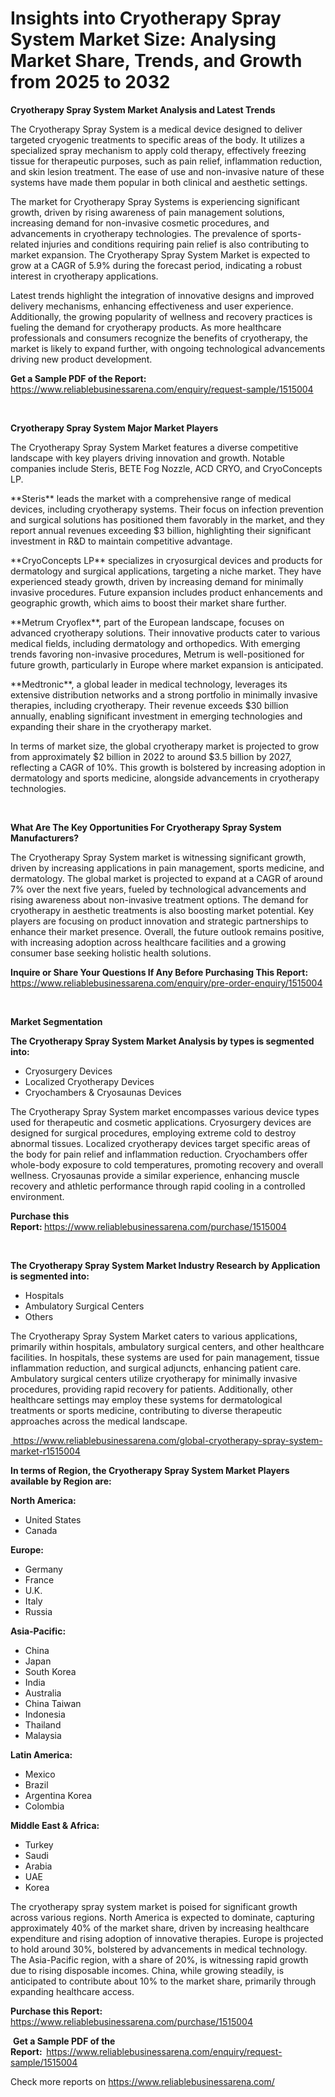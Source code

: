 <p><h1>Insights into Cryotherapy Spray System Market Size: Analysing Market Share, Trends, and Growth from 2025 to 2032</h1></p><p><strong>Cryotherapy Spray System Market Analysis and Latest Trends</strong></p>
<p><p>The Cryotherapy Spray System is a medical device designed to deliver targeted cryogenic treatments to specific areas of the body. It utilizes a specialized spray mechanism to apply cold therapy, effectively freezing tissue for therapeutic purposes, such as pain relief, inflammation reduction, and skin lesion treatment. The ease of use and non-invasive nature of these systems have made them popular in both clinical and aesthetic settings.</p><p>The market for Cryotherapy Spray Systems is experiencing significant growth, driven by rising awareness of pain management solutions, increasing demand for non-invasive cosmetic procedures, and advancements in cryotherapy technologies. The prevalence of sports-related injuries and conditions requiring pain relief is also contributing to market expansion. The Cryotherapy Spray System Market is expected to grow at a CAGR of 5.9% during the forecast period, indicating a robust interest in cryotherapy applications.</p><p>Latest trends highlight the integration of innovative designs and improved delivery mechanisms, enhancing effectiveness and user experience. Additionally, the growing popularity of wellness and recovery practices is fueling the demand for cryotherapy products. As more healthcare professionals and consumers recognize the benefits of cryotherapy, the market is likely to expand further, with ongoing technological advancements driving new product development.</p></p>
<p><strong>Get a Sample PDF of the Report:&nbsp;</strong> <a href="https://www.reliablebusinessarena.com/enquiry/request-sample/1515004?utm_campaign=1932&utm_medium=2&utm_source=Github&utm_content=ia&utm_term=18012025&utm_id=cryotherapy-spray-system">https://www.reliablebusinessarena.com/enquiry/request-sample/1515004</a></p>
<p>&nbsp;</p>
<p><strong>Cryotherapy Spray System Major Market Players</strong></p>
<p><p>The Cryotherapy Spray System Market features a diverse competitive landscape with key players driving innovation and growth. Notable companies include Steris, BETE Fog Nozzle, ACD CRYO, and CryoConcepts LP. </p><p>**Steris** leads the market with a comprehensive range of medical devices, including cryotherapy systems. Their focus on infection prevention and surgical solutions has positioned them favorably in the market, and they report annual revenues exceeding $3 billion, highlighting their significant investment in R&D to maintain competitive advantage.</p><p>**CryoConcepts LP** specializes in cryosurgical devices and products for dermatology and surgical applications, targeting a niche market. They have experienced steady growth, driven by increasing demand for minimally invasive procedures. Future expansion includes product enhancements and geographic growth, which aims to boost their market share further.</p><p>**Metrum Cryoflex**, part of the European landscape, focuses on advanced cryotherapy solutions. Their innovative products cater to various medical fields, including dermatology and orthopedics. With emerging trends favoring non-invasive procedures, Metrum is well-positioned for future growth, particularly in Europe where market expansion is anticipated.</p><p>**Medtronic**, a global leader in medical technology, leverages its extensive distribution networks and a strong portfolio in minimally invasive therapies, including cryotherapy. Their revenue exceeds $30 billion annually, enabling significant investment in emerging technologies and expanding their share in the cryotherapy market.</p><p>In terms of market size, the global cryotherapy market is projected to grow from approximately $2 billion in 2022 to around $3.5 billion by 2027, reflecting a CAGR of 10%. This growth is bolstered by increasing adoption in dermatology and sports medicine, alongside advancements in cryotherapy technologies.</p></p>
<p>&nbsp;</p>
<p><strong>What Are The Key Opportunities For Cryotherapy Spray System Manufacturers?</strong></p>
<p><p>The Cryotherapy Spray System market is witnessing significant growth, driven by increasing applications in pain management, sports medicine, and dermatology. The global market is projected to expand at a CAGR of around 7% over the next five years, fueled by technological advancements and rising awareness about non-invasive treatment options. The demand for cryotherapy in aesthetic treatments is also boosting market potential. Key players are focusing on product innovation and strategic partnerships to enhance their market presence. Overall, the future outlook remains positive, with increasing adoption across healthcare facilities and a growing consumer base seeking holistic health solutions.</p></p>
<p><strong>Inquire or Share Your Questions If Any Before Purchasing This Report:</strong> <a href="https://www.reliablebusinessarena.com/enquiry/pre-order-enquiry/1515004?utm_campaign=1932&utm_medium=2&utm_source=Github&utm_content=ia&utm_term=18012025&utm_id=cryotherapy-spray-system">https://www.reliablebusinessarena.com/enquiry/pre-order-enquiry/1515004</a></p>
<p>&nbsp;</p>
<p><strong>Market Segmentation</strong></p>
<p><strong>The Cryotherapy Spray System Market Analysis by types is segmented into:</strong></p>
<p><ul><li>Cryosurgery Devices</li><li>Localized Cryotherapy Devices</li><li>Cryochambers & Cryosaunas Devices</li></ul></p>
<p><p>The Cryotherapy Spray System market encompasses various device types used for therapeutic and cosmetic applications. Cryosurgery devices are designed for surgical procedures, employing extreme cold to destroy abnormal tissues. Localized cryotherapy devices target specific areas of the body for pain relief and inflammation reduction. Cryochambers offer whole-body exposure to cold temperatures, promoting recovery and overall wellness. Cryosaunas provide a similar experience, enhancing muscle recovery and athletic performance through rapid cooling in a controlled environment.</p></p>
<p><strong>Purchase this Report:&nbsp;</strong><a href="https://www.reliablebusinessarena.com/purchase/1515004?utm_campaign=1932&utm_medium=2&utm_source=Github&utm_content=ia&utm_term=18012025&utm_id=cryotherapy-spray-system">https://www.reliablebusinessarena.com/purchase/1515004</a></p>
<p>&nbsp;</p>
<p><strong>The Cryotherapy Spray System Market Industry Research by Application is segmented into:</strong></p>
<p><ul><li>Hospitals</li><li>Ambulatory Surgical Centers</li><li>Others</li></ul></p>
<p><p>The Cryotherapy Spray System Market caters to various applications, primarily within hospitals, ambulatory surgical centers, and other healthcare facilities. In hospitals, these systems are used for pain management, tissue inflammation reduction, and surgical adjuncts, enhancing patient care. Ambulatory surgical centers utilize cryotherapy for minimally invasive procedures, providing rapid recovery for patients. Additionally, other healthcare settings may employ these systems for dermatological treatments or sports medicine, contributing to diverse therapeutic approaches across the medical landscape.</p></p>
<p><a href="https://www.reliablebusinessarena.com/global-cryotherapy-spray-system-market-r1515004?utm_campaign=1932&utm_medium=2&utm_source=Github&utm_content=ia&utm_term=18012025&utm_id=cryotherapy-spray-system">&nbsp;https://www.reliablebusinessarena.com/global-cryotherapy-spray-system-market-r1515004</a></p>
<p><strong>In terms of Region, the Cryotherapy Spray System Market Players available by Region are:</strong></p>
<p>
    <p> <strong> North America: </strong>
        <ul>
            <li>United States</li>
            <li>Canada</li>
        </ul>
        </p> 
    <p> <strong> Europe: </strong>
        <ul>
            <li>Germany</li>
            <li>France</li>
            <li>U.K.</li>
            <li>Italy</li>
            <li>Russia</li>
        </ul>
        </p> 
    <p> <strong> Asia-Pacific: </strong>
        <ul>
            <li>China</li>
            <li>Japan</li>
            <li>South Korea</li>
            <li>India</li>
            <li>Australia</li>
            <li>China Taiwan</li>
            <li>Indonesia</li>
            <li>Thailand</li>
            <li>Malaysia</li>
        </ul>
        </p> 
    <p> <strong> Latin America: </strong>
        <ul>
            <li>Mexico</li>
            <li>Brazil</li>
            <li>Argentina Korea</li>
            <li>Colombia</li>
        </ul>
        </p> 
    <p> <strong> Middle East & Africa: </strong>
        <ul>
            <li>Turkey</li>
            <li>Saudi</li>
            <li>Arabia</li>
            <li>UAE</li>
            <li>Korea</li>
        </ul>
    </p>
    </p>
<p><p>The cryotherapy spray system market is poised for significant growth across various regions. North America is expected to dominate, capturing approximately 40% of the market share, driven by increasing healthcare expenditure and rising adoption of innovative therapies. Europe is projected to hold around 30%, bolstered by advancements in medical technology. The Asia-Pacific region, with a share of 20%, is witnessing rapid growth due to rising disposable incomes. China, while growing steadily, is anticipated to contribute about 10% to the market share, primarily through expanding healthcare access.</p></p>
<p><strong>Purchase this Report: </strong><a href="https://www.reliablebusinessarena.com/purchase/1515004?utm_campaign=1932&utm_medium=2&utm_source=Github&utm_content=ia&utm_term=18012025&utm_id=cryotherapy-spray-system">https://www.reliablebusinessarena.com/purchase/1515004</a></p>
<p>&nbsp;<strong>Get a Sample PDF of the Report:&nbsp;&nbsp;</strong><a href="https://www.reliablebusinessarena.com/enquiry/request-sample/1515004?utm_campaign=1932&utm_medium=2&utm_source=Github&utm_content=ia&utm_term=18012025&utm_id=cryotherapy-spray-system">https://www.reliablebusinessarena.com/enquiry/request-sample/1515004</a></p>
<p><strong></strong></p>
<p>Check more reports on <a href="https://www.reliablebusinessarena.com/?utm_campaign=1932&utm_medium=2&utm_source=Github&utm_content=ia&utm_term=18012025&utm_id=cryotherapy-spray-system">https://www.reliablebusinessarena.com/</a></p>